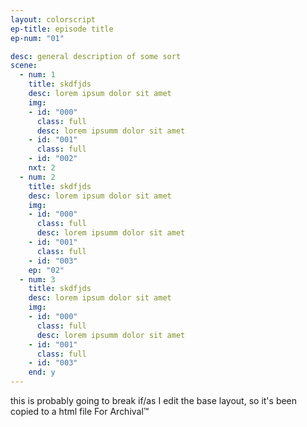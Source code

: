 ```yaml
---
layout: colorscript
ep-title: episode title
ep-num: "01"

desc: general description of some sort
scene:
  - num: 1
    title: skdfjds
    desc: lorem ipsum dolor sit amet
    img:
    - id: "000"
      class: full
      desc: lorem ipsumm dolor sit amet
    - id: "001"
      class: full
    - id: "002"
    nxt: 2
  - num: 2
    title: skdfjds
    desc: lorem ipsum dolor sit amet
    img:
    - id: "000"
      class: full
      desc: lorem ipsumm dolor sit amet
    - id: "001"
      class: full
    - id: "003"
    ep: "02"
  - num: 3
    title: skdfjds
    desc: lorem ipsum dolor sit amet
    img:
    - id: "000"
      class: full
      desc: lorem ipsumm dolor sit amet
    - id: "001"
      class: full
    - id: "003"
    end: y
---
```

this is probably going to break if/as I edit the base layout, so it's been copied to a html file For Archival™